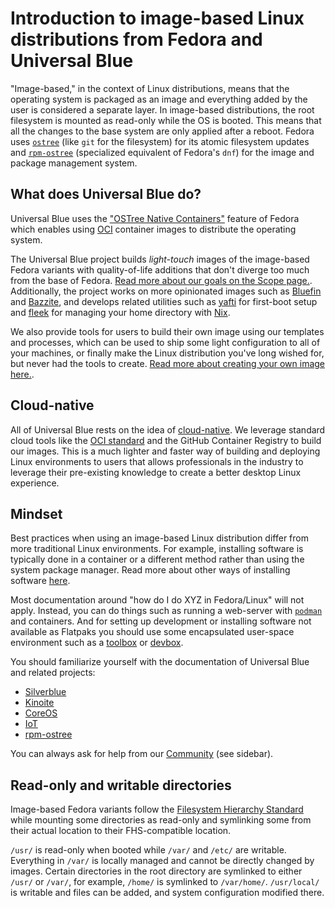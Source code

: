 # Introduction to image-based Linux distributions from Fedora and Universal Blue

"Image-based," in the context of Linux distributions, means that the operating system is packaged as an image and everything added by the user is considered a separate layer. In image-based distributions, the root filesystem is mounted as read-only while the OS is booted. This means that all the changes to the base system are only applied after a reboot. Fedora uses [`ostree`](https://ostreedev.github.io/ostree/) (like `git` for the filesystem) for its atomic filesystem updates and [`rpm-ostree`](https://docs.fedoraproject.org/en-US/fedora/latest/system-administrators-guide/package-management/rpm-ostree/) (specialized equivalent of Fedora's `dnf`) for the image and package management system.

## What does Universal Blue do?

Universal Blue uses the ["OSTree Native Containers"](https://fedoraproject.org/wiki/Changes/OstreeNativeContainerStable) feature of Fedora which enables using [OCI](https://opencontainers.org/) container images to distribute the operating system.

The Universal Blue project builds *light-touch* images of the image-based Fedora variants with quality-of-life additions that don't diverge too much from the base of Fedora. [Read more about our goals on the Scope page.](https://universal-blue.org/scope/).
Additionally, the project works on more opinionated images such as [Bluefin](https://github.com/ublue-os/bluefin) and [Bazzite](https://github.com/ublue-os/bazzite), and develops related utilities such as [yafti](https://github.com/ublue-os/yafti) for first-boot setup and [fleek](https://github.com/ublue-os/fleek) for managing your home directory with [Nix](https://nixos.org/).

We also provide tools for users to build their own image using our templates and processes, which can be used to ship some light configuration to all of your machines, or finally make the Linux distribution you've long wished for, but never had the tools to create. [Read more about creating your own image here.](http://universal-blue.org/tinker/make-your-own/).

## Cloud-native

All of Universal Blue rests on the idea of [cloud-native](https://en.wikipedia.org/wiki/Cloud-native_computing). We leverage standard cloud tools like the [OCI standard](https://opencontainers.org/) and the GitHub Container Registry to build our images. This is a much lighter and faster way of building and deploying Linux environments to users that allows professionals in the industry to leverage their pre-existing knowledge to create a better desktop Linux experience.

## Mindset

Best practices when using an image-based Linux distribution differ from more traditional Linux environments. For example, installing software is typically done in a container or a different method rather than using the system package manager. Read more about other ways of installing software [here](https://universal-blue.org/guide/software/).

Most documentation around "how do I do XYZ in Fedora/Linux" will not apply. Instead, you can do things such as running a web-server with [`podman`](https://podman.io/) and containers. And for setting up development or installing software not available as Flatpaks you should use some encapsulated user-space environment such as a [toolbox](https://universal-blue.org/guide/toolbox/) or [devbox](https://www.jetpack.io/devbox/).

You should familiarize yourself with the documentation of Universal Blue and related projects:

- [Silverblue](https://docs.fedoraproject.org/en-US/fedora-silverblue/)
- [Kinoite](https://docs.fedoraproject.org/en-US/fedora-kinoite/)
- [CoreOS](https://docs.fedoraproject.org/en-US/fedora-coreos/)
- [IoT](https://docs.fedoraproject.org/en-US/iot/)
- [rpm-ostree](https://coreos.github.io/rpm-ostree/)

You can always ask for help from our [Community](https://universal-blue.org/CODE_OF_CONDUCT/) (see sidebar).

## Read-only and writable directories

Image-based Fedora variants follow the [Filesystem Hierarchy Standard](https://en.wikipedia.org/wiki/Filesystem_Hierarchy_Standard) while mounting some directories as read-only and symlinking some from their actual location to their FHS-compatible location.

`/usr/` is read-only when booted while `/var/` and `/etc/` are writable. Everything in `/var/` is locally managed and cannot be directly changed by images. Certain directories in the root directory are symlinked to either `/usr/` or `/var/`, for example, `/home/` is symlinked to `/var/home/`. `/usr/local/` is writable and files can be added, and system configuration modified there.
